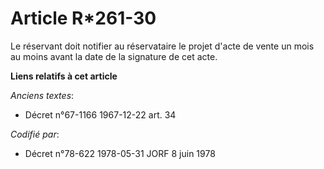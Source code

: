 # Article R*261-30

Le réservant doit notifier au réservataire le projet d'acte de vente un mois au moins avant la date de la signature de cet
acte.

**Liens relatifs à cet article**

_Anciens textes_:

  - Décret n°67-1166 1967-12-22 art. 34

_Codifié par_:

  - Décret n°78-622 1978-05-31 JORF 8 juin 1978
